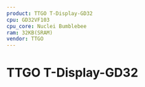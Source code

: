 ```yaml
---
product: TTGO T-Display-GD32
cpu: GD32VF103
cpu_core: Nuclei Bumblebee
ram: 32KB(SRAM)
vendor: TTGO
---
```


# TTGO T-Display-GD32

